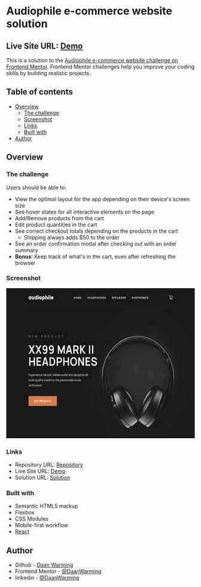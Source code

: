 # Audiophile e-commerce website solution

## Live Site URL: [Demo](https://daanwarming.github.io/Audiophile-e-commerce-website/)

This is a solution to the [Audiophile e-commerce website challenge on Frontend Mentor](https://www.frontendmentor.io/challenges/audiophile-ecommerce-website-C8cuSd_wx). Frontend Mentor challenges help you improve your coding skills by building realistic projects. 

## Table of contents

- [Overview](#overview)
  - [The challenge](#the-challenge)
  - [Screenshot](#screenshot)
  - [Links](#links)
  - [Built with](#built-with)
- [Author](#author)




## Overview

### The challenge

Users should be able to:

- View the optimal layout for the app depending on their device's screen size
- See hover states for all interactive elements on the page
- Add/Remove products from the cart
- Edit product quantities in the cart
- See correct checkout totals depending on the products in the cart
  - Shipping always adds $50 to the order
- See an order confirmation modal after checking out with an order summary
- **Bonus**: Keep track of what's in the cart, even after refreshing the browser



### Screenshot
<img src="./src/assets/screen-shot.png" data-canonical-src="./src/assets/screen-shot.png" width="600" height="400" />



### Links

- Repository URL: [Repository](https://github.com/DaanWarming/Audiophile-e-commerce-website)
- Live Site URL: [Demo](https://daanwarming.github.io/Audiophile-e-commerce-website/)
- Solution URL: [Solution](https://www.frontendmentor.io/solutions/audiophile-e-commerce-website-using-react-VfvKtqMXsY)



### Built with

- Semantic HTML5 markup
- Flexbox
- CSS Modules
- Mobile-first workflow
- [React](https://reactjs.org/)


## Author

- Github - [Daan Warming](https://github.com/DaanWarming)
- Frontend Mentor - [@DaanWarming](https://www.frontendmentor.io/profile/DaanWarming)
- linkedin - [@DaanWarming](https://www.linkedin.com/in/daan-warming-613932175/)


